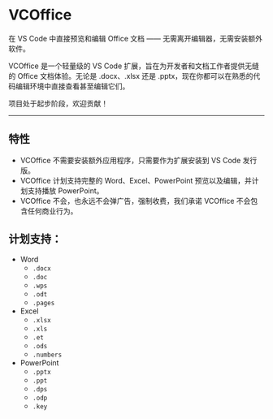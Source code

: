 # VCOffice
在 VS Code 中直接预览和编辑 Office 文档 —— 无需离开编辑器，无需安装额外软件。

VCOffice 是一个轻量级的 VS Code 扩展，旨在为开发者和文档工作者提供无缝的 Office 文档体验。无论是 .docx、.xlsx 还是 .pptx，现在你都可以在熟悉的代码编辑环境中直接查看甚至编辑它们。

项目处于起步阶段，欢迎贡献！

---
## 特性
- VCOffice 不需要安装额外应用程序，只需要作为扩展安装到 VS Code 发行版。
- VCOffice 计划支持完整的 Word、Excel、PowerPoint 预览以及编辑，并计划支持播放 PowerPoint。
- VCOffice 不会，也永远不会弹广告，强制收费，我们承诺 VCOffice 不会包含任何商业行为。

## 计划支持：
- Word
    - `.docx`
    - `.doc`
    - `.wps`
    - `.odt`
    - `.pages`
- Excel
    - `.xlsx`
    - `.xls`
    - `.et`
    - `.ods`
    - `.numbers`
- PowerPoint
    - `.pptx`
    - `.ppt`
    - `.dps`
    - `.odp`
    - `.key`